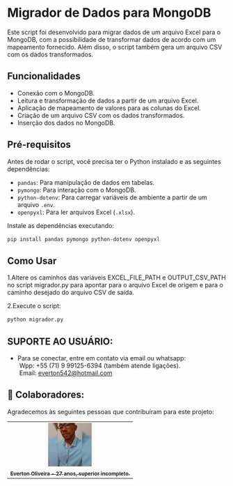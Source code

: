 # Migrador de Dados para MongoDB

Este script foi desenvolvido para migrar dados de um arquivo Excel para o MongoDB, com a possibilidade de transformar dados de acordo com um mapeamento fornecido. Além disso, o script também gera um arquivo CSV com os dados transformados.

## Funcionalidades

- Conexão com o MongoDB.
- Leitura e transformação de dados a partir de um arquivo Excel.
- Aplicação de mapeamento de valores para as colunas do Excel.
- Criação de um arquivo CSV com os dados transformados.
- Inserção dos dados no MongoDB.

## Pré-requisitos

Antes de rodar o script, você precisa ter o Python instalado e as seguintes dependências:

- `pandas`: Para manipulação de dados em tabelas.
- `pymongo`: Para interação com o MongoDB.
- `python-dotenv`: Para carregar variáveis de ambiente a partir de um arquivo `.env`.
- `openpyxl`: Para ler arquivos Excel (`.xlsx`).

Instale as dependências executando:

```bash
pip install pandas pymongo python-dotenv openpyxl
```


## Como Usar
1.Altere os caminhos das variáveis EXCEL_FILE_PATH e OUTPUT_CSV_PATH no script migrador.py para apontar para o arquivo Excel de origem e para o caminho desejado do arquivo CSV de saída.

2.Execute o script:
```bash
python migrador.py
```

## SUPORTE AO USUÁRIO:
- Para se conectar, entre em contato via email ou whatsapp:<br>
   &nbsp;Wpp: +55 (71) 9 99125-6394 (também atende ligações).<br>
    &nbsp;Email: everton542@hotmail.com

## 🤝 Colaboradores:

Agradecemos às seguintes pessoas que contribuíram para este projeto:

<table>
  <tr>
    <td align="center">
      <a href="https://www.linkedin.com/in/everton-oliveira-b02a85150/">
        <img src="img/perfilEverton.jfif" width="100px;" alt="Foto de Everton Oliveira"/><br>
        <sub>
          <b>Everton Oliveira - 27 anos, superior incompleto.</b>
        </sub>
      </a>
    </td>
  </tr>
</table>

